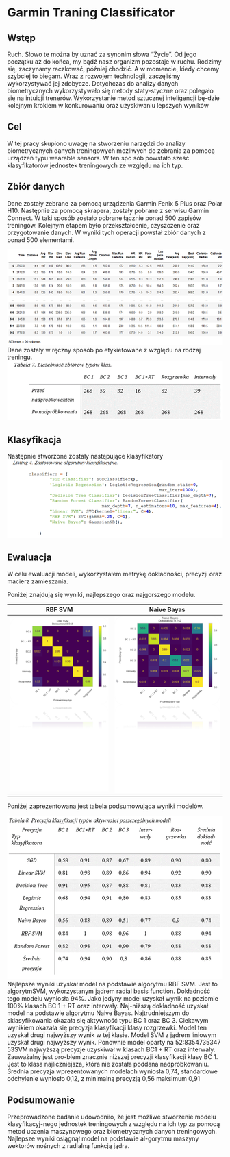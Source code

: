 # Garmin Traning Classificator
## Wstęp
Ruch. Słowo te można by uznać za synonim słowa “Życie”. Od jego początku aż do końca, my bądź nasz organizm pozostaje w ruchu. Rodzimy się, zaczynamy raczkować, później chodzić. A w momencie, kiedy chcemy szybciej to biegam. Wraz z rozwojem technologii, zaczęliśmy wykorzystywać jej zdobycze. Dotychczas do analizy danych biometrycznych wykorzystywało się metody staty-styczne oraz polegało się na intuicji trenerów. Wykorzystanie metod sztucznej inteligencji bę-dzie kolejnym krokiem w konkurowaniu oraz uzyskiwaniu lepszych wyników

## Cel
W tej pracy skupiono uwagę na stworzeniu narzędzi do analizy biometrycznych danych treningowych możliwych do zebrania za pomocą urządzeń typu wearable sensors. W ten spo sób powstało sześć klasyfikatorów jednostek treningowych ze względu na ich typ. 
## Zbiór danych
Dane zostały zebrane za pomocą urządzenia Garmin Fenix 5 Plus oraz Polar H10. Następnie za pomocą skrapera, zostały pobrane z serwisu Garmin Connect. W taki sposób zostało pobrane łącznie ponad 500 zapisów treningów. Kolejnym etapem było przekształcenie, czyszczenie oraz przygotowanie danych. W wyniki tych operacji powstał zbiór danych z ponad 500 elementami. 

![ZbiorDanych](resources/photos/img.png)
Dane zostały w ręczny sposób po etykietowane z względu na rodzaj treningu.
![ZbiorDanych](resources/photos/img_1.png)
## Klasyfikacja
Następnie stworzone zostały następujące klasyfikatory
![ZbiorDanych](resources/photos/img_2.png)
## Ewaluacja
W celu ewaluacji modeli, wykorzystałem metrykę dokładności, precyzji oraz macierz zamieszania.

Poniżej znajdują się wyniki, najlepszego oraz najgorszego modelu.


RBF SVM         |  Naive Bayas
:-------------------------:|:-------------------------:
![ZbiorDanych](resources/photos/img_3.png) | ![ZbiorDanych](resources/photos/img_4.png)

Poniżej zaprezentowana jest tabela podsumowująca wyniki modelów.

![ZbiorDanych](resources/photos/img_5.png)
Najlepsze wyniki uzyskał model na podstawie algorytmu RBF SVM. Jest to algorytmSVM, wykorzystanym jądrem radial basis function. Dokładność tego modelu wyniosła 94%. Jako jedyny model uzyskał wynik na poziomie 100% klasach BC 1 + RT oraz interwały. Naj-niższą dokładność uzyskał model na podstawie algorytmu Naive Bayas.  Najtrudniejszym  do sklasyfikowania okazała się aktywność typu BC 1 oraz BC 3. Ciekawym wynikiem okazała się precyzja klasyfikacji klasy rozgrzewki. Model ten uzyskał drugi najwyższy wynik w tej klasie. Model SVM z jądrem liniowym uzyskał drugi najwyższy wynik. Ponownie model oparty na 52:8354735347
53SVM najwyższą precyzje uzyskiwał w klasach BC1 + RT oraz interwały. Zauważalny jest pro-blem znacznie niższej precyzji klasyfikacji klasy BC 1. Jest to klasa najliczniejsza, która nie została  poddana  nadpróbkowaniu.  Średnia  precyzja  wprezentowanych  modelach  wyniosła 0,74, standardowe odchylenie wyniosło 0,12, z minimalną precyzją 0,56 maksimum 0,91

## Podsumowanie
Przeprowadzone badanie udowodniło, że jest możliwe stworzenie modelu klasyfikacyj-nego jednostek treningowych z względu na ich typ za pomocą metod uczenia maszynowego oraz biometrycznych danych treningowych. Najlepsze wyniki osiągnął model na podstawie al-gorytmu maszyny wektorów nośnych z radialną funkcją jądra.